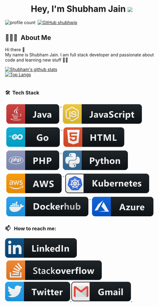 <h1 align="center">Hey, I'm Shubham Jain <img src="https://raw.githubusercontent.com/aemmadi/aemmadi/master/wave.gif" width="30px"></h1> 

![profile count](https://komarev.com/ghpvc/?username=shubhwip&color=red)&nbsp;
[![GitHub shubhwip](https://img.shields.io/github/followers/shubhwip?label=follow&style=social)](https://github.com/shubhwip)&nbsp;

## 👨🏻‍💻 &nbsp;About Me

Hi there 👋 <br/>
My name is Shubham Jain. I am full stack developer and passionate about code and learning new stuff 🙇🏻

[![Shubham's github stats](https://github-readme-stats.vercel.app/api?username=shubhwip&count_private=true&show_icons=true)](https://github.com/shubhwip/github-readme-stats)
<br/>
[![Top Langs](https://github-readme-stats.vercel.app/api/top-langs/?username=shubhwip&hide=css,sourcepawn&layout=compact)](https://github.com/shubhwip/github-readme-stats)
<br/>
<br/>

### 🛠 &nbsp;Tech Stack
<p align="left">
  <a href="#">
    <img src="https://github.com/MikeCodesDotNET/ColoredBadges/raw/master/svg/dev/languages/java.svg" alt="java" style="vertical-align:top; margin:6px 4px">
  </a>  
  <a href="#">
    <img src="https://github.com/MikeCodesDotNET/ColoredBadges/raw/master/svg/dev/languages/js.svg" alt="js" style="vertical-align:top; margin:6px 4px">
  </a>
  <a href="#">
    <img src="https://github.com/MikeCodesDotNET/ColoredBadges/raw/master/svg/dev/languages/go.svg" alt="go" style="vertical-align:top; margin:6px 4px">
  </a>  
  <a href="#">
    <img src="https://github.com/MikeCodesDotNET/ColoredBadges/raw/master/svg/dev/languages/html.svg" alt="html" style="vertical-align:top; margin:6px 4px">
  </a>  
  <a href="#">
    <img src="https://github.com/MikeCodesDotNET/ColoredBadges/raw/master/svg/dev/languages/php.svg" alt="php" style="vertical-align:top; margin:6px 4px">
  </a>  

  <a href="#">
    <img src="https://github.com/MikeCodesDotNET/ColoredBadges/raw/master/svg/dev/languages/python.svg" alt="python" style="vertical-align:top; margin:6px 4px">
  </a>
    <a href="#">
    <img src="https://github.com/MikeCodesDotNET/ColoredBadges/raw/master/svg/dev/services/aws.svg" alt="aws" style="vertical-align:top; margin:6px 4px">
  </a> 
    <a href="#">
    <img src="https://github.com/MikeCodesDotNET/ColoredBadges/raw/master/svg/dev/services/kubernetes.svg" alt="kubernetes" style="vertical-align:top; margin:6px 4px">
  </a> 
    <a href="#">
    <img src="https://github.com/MikeCodesDotNET/ColoredBadges/raw/master/svg/dev/services/dockerhub.svg" alt="dockerhub" style="vertical-align:top; margin:6px 4px">
  </a>
    <a href="#">
    <img src="https://github.com/MikeCodesDotNET/ColoredBadges/raw/master/svg/dev/services/azure.svg" alt="azure" style="vertical-align:top; margin:6px 4px">
  </a> 

</p>

### 📫 &nbsp; How to reach me:
 <a href="https://www.linkedin.com/in/shubhrjain/">
    <img src="https://github.com/MikeCodesDotNET/ColoredBadges/raw/master/svg/social/linkedin.svg" alt="linkedin" style="vertical-align:top margin:6px 4px">
 </a>
 <a href="https://stackoverflow.com/users/8017666/shubham">
    <img src="https://github.com/MikeCodesDotNET/ColoredBadges/raw/master/svg/social/stackoverflow.svg" alt="stackoverflow" style="vertical-align:top; margin:6px 4px">
  </a>
<a href="https://twitter.com/shubhrjain">
    <img src="https://github.com/MikeCodesDotNET/ColoredBadges/raw/master/svg/social/twitter.svg" alt="twitter" style="vertical-align:top margin:6px 4px">
 </a>
<a href="mailto:shubhrjain7@gmail.com">
    <img src="https://github.com/MikeCodesDotNET/ColoredBadges/raw/master/svg/social/gmail.svg" alt="gmail" style="vertical-align:top margin:6px 4px">
 </a>
&nbsp;
<br/>
